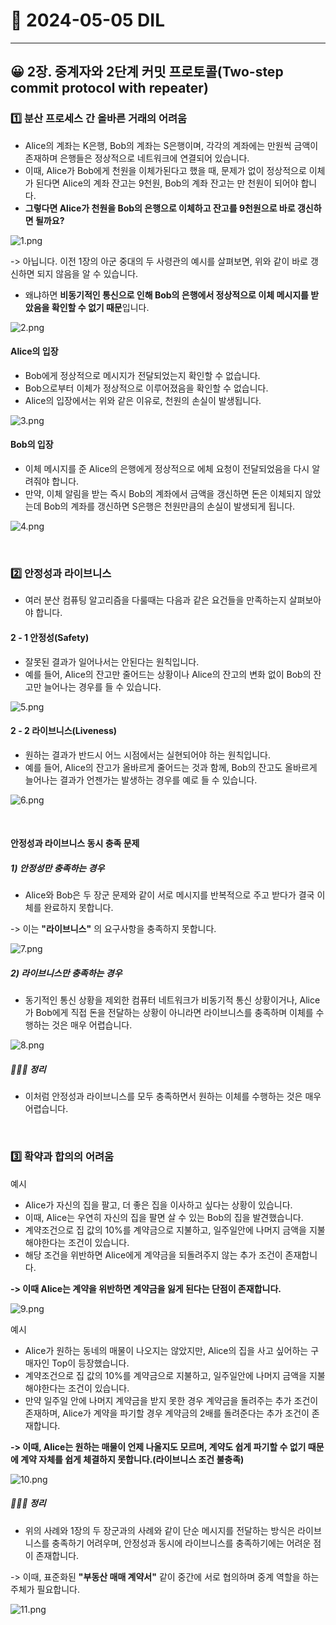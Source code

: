 # 📖 2024-05-05 DIL

---

## 😀 2장. 중계자와 2단계 커밋 프로토콜(Two-step commit protocol with repeater)


### 1️⃣ 분산 프로세스 간 올바른 거래의 어려움

- Alice의 계좌는 K은행, Bob의 계좌는 S은행이며, 각각의 계좌에는 만원씩 금액이 존재하며 은행들은 정상적으로 네트워크에 연결되어 있습니다.
- 이때, Alice가 Bob에게 천원을 이체가된다고 했을 때, 문제가 없이 정상적으로 이체가 된다면 Alice의 계좌 잔고는 9천원, Bob의 계좌 잔고는 만 천원이 되어야 합니다.
- **그렇다면 Alice가 천원을 Bob의 은행으로 이체하고 잔고를 9천원으로 바로 갱신하면 될까요?**

![1.png](image%2F2%EC%9E%A5%2F1.png)


-> 아닙니다. 이전 1장의 아군 중대의 두 사령관의 예시를 살펴보면, 위와 같이 바로 갱신하면 되지 않음을 알 수 있습니다.
- 왜냐하면 **비동기적인 통신으로 인해 Bob의 은행에서 정상적으로 이체 메시지를 받았음을 확인할 수 없기 때문**입니다.
 
![2.png](image%2F2%EC%9E%A5%2F2.png)

#### Alice의 입장

- Bob에게 정상적으로 메시지가 전달되었는지 확인할 수 없습니다.
- Bob으로부터 이체가 정상적으로 이루어졌음을 확인할 수 없습니다.
- Alice의 입장에서는 위와 같은 이유로, 천원의 손실이 발생됩니다.

![3.png](image%2F2%EC%9E%A5%2F3.png)


#### Bob의 입장

- 이체 메시지를 준 Alice의 은행에게 정상적으로 에체 요청이 전달되었음을 다시 알려줘야 합니다.
- 만약, 이체 알림을 받는 즉시 Bob의 계좌에서 금액을 갱신하면 돈은 이체되지 않았는데 Bob의 계좌를 갱신하면 S은행은 천원만큼의 손실이 발생되게 됩니다.

![4.png](image%2F2%EC%9E%A5%2F4.png)

<br/>

### 2️⃣ 안정성과 라이브니스

- 여러 분산 컴퓨팅 알고리즘을 다룰때는 다음과 같은 요건들을 만족하는지 살펴보아야 합니다.


#### 2 - 1 안정성(Safety)

- 잘못된 결과가 일어나서는 안된다는 원칙입니다.
- 예를 들어, Alice의 잔고만 줄어드는 상황이나 Alice의 잔고의 변화 없이 Bob의 잔고만 늘어나는 경우를 들 수 있습니다.

![5.png](image%2F2%EC%9E%A5%2F5.png)


#### 2 - 2 라이브니스(Liveness)

- 원하는 결과가 반드시 어느 시점에서는 실현되어야 하는 원칙입니다.
- 예를 들어, Alice의 잔고가 올바르게 줄어드는 것과 함께, Bob의 잔고도 올바르게 늘어나는 결과가 언젠가는 발생하는 경우를 예로 들 수 있습니다.

![6.png](image%2F2%EC%9E%A5%2F6.png)

<br/>

#### 안정성과 라이브니스 동시 충족 문제

##### 1) 안정성만 충족하는 경우

- Alice와 Bob은 두 장군 문제와 같이 서로 메시지를 반복적으로 주고 받다가 결국 이체를 완료하지 못합니다.

-> 이는 **"라이브니스"** 의 요구사항을 충족하지 못합니다.

![7.png](image%2F2%EC%9E%A5%2F7.png)


##### 2) 라이브니스만 충족하는 경우

- 동기적인 통신 상황을 제외한 컴퓨터 네트워크가 비동기적 통신 상황이거나, Alice가 Bob에게 직접 돈을 전달하는 상황이 아니라면 라이브니스를 충족하며 이체를 수행하는 것은 매우 어렵습니다.

![8.png](image%2F2%EC%9E%A5%2F8.png)


##### 👨🏻‍🏫 정리

- 이처럼 안정성과 라이브니스를 모두 충족하면서 원하는 이체를 수행하는 것은 매우 어렵습니다.

<br/>

### 3️⃣ 확약과 합의의 어려움

예시
- Alice가 자신의 집을 팔고, 더 좋은 집을 이사하고 싶다는 상황이 있습니다.
- 이때, Alice는 우연히 자신의 집을 팔면 살 수 있는 Bob의 집을 발견했습니다.
- 계약조건으로 집 값의 10%를 계약금으로 지불하고, 일주일안에 나머지 금액을 지불해야한다는 조건이 있습니다.
- 해당 조건을 위반하면 Alice에게 계약금을 되돌려주지 않는 추가 조건이 존재합니다.

**-> 이때 Alice는 계약을 위반하면 계약금을 잃게 된다는 단점이 존재합니다.**

![9.png](image%2F2%EC%9E%A5%2F9.png)


예시
- Alice가 원하는 동네의 매물이 나오지는 않았지만, Alice의 집을 사고 싶어하는 구매자인 Top이 등장했습니다.
- 계약조건으로 집 값의 10%를 계약금으로 지불하고, 일주일안에 나머지 금액을 지불해야한다는 조건이 있습니다.
- 만약 일주일 안에 나머지 계약금을 받지 못한 경우 계약금을 돌려주는 추가 조건이 존재하며, Alice가 계약을 파기할 경우 계약금의 2배를 돌려준다는 추가 조건이 존재합니다. 

**-> 이때, Alice는 원하는 매물이 언제 나올지도 모르며, 계약도 쉽게 파기할 수 없기 때문에 계약 자체를 쉽게 체결하지 못합니다.(라이브니스 조건 불충족)**

![10.png](image%2F2%EC%9E%A5%2F10.png)

##### 👨🏻‍🏫 정리
- 위의 사례와 1장의 두 장군과의 사례와 같이 단순 메시지를 전달하는 방식은 라이브니스를 충족하기 어려우며, 안정성과 동시에 라이브니스를 충족하기에는 어려운 점이 존재합니다.

-> 이때, 표준화된 **"부동산 매매 계약서"** 같이 중간에 서로 협의하며 중계 역할을 하는 주체가 필요합니다.

![11.png](image%2F2%EC%9E%A5%2F11.png)

<br/>

